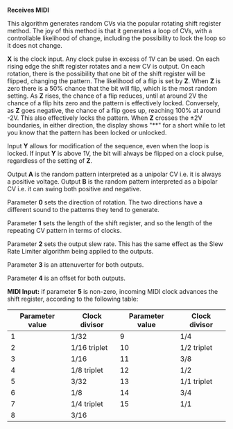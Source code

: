 
**Receives MIDI**

This algorithm generates random CVs via the popular rotating shift register method. The joy of this method is that it
generates a loop of CVs, with a controllable likelihood of change, including the possibility to lock the loop so it does
not change.

**X** is the clock input. Any clock pulse in excess of 1V can be used. On each rising edge the shift register rotates and a
new CV is output. On each rotation, there is the possibility that one bit of the shift register will be flipped,
changing the pattern. The likelihood of a flip is set by **Z**. When **Z** is zero there is a 50% chance that the bit will flip,
which is the most random setting. As **Z** rises, the chance of a flip reduces, until at around 2V the chance of a flip hits
zero and the pattern is effectively locked. Conversely, as **Z** goes negative, the chance of a flip goes up, reaching 100%
at around -2V. This also effectively locks the pattern. When **Z** crosses the ±2V boundaries, in either direction, the
display shows "\*\*" for a short while to let you know that the pattern has been locked or unlocked.

Input **Y** allows for modification of the sequence, even when the loop is locked. If input **Y** is above 1V, the bit will
always be flipped on a clock pulse, regardless of the setting of **Z**.

Output **A** is the random pattern interpreted as a unipolar CV i.e. it is always a positive voltage. Output **B** is the random
pattern interpreted as a bipolar CV i.e. it can swing both positive and negative.

Parameter **0** sets the direction of rotation. The two directions have a different sound to the patterns they tend to
generate.

Parameter **1** sets the length of the shift register, and so the length of the repeating CV pattern in terms of clocks.

Parameter **2** sets the output slew rate. This has the same effect as the Slew Rate Limiter algorithm being applied to the
outputs.

Parameter **3** is an attenuverter for both outputs.

Parameter **4** is an offset for both outputs.

**MIDI Input:** if parameter **5** is non-zero, incoming MIDI clock advances the shift register, according to the following
table:

<table>
<thead>
<tr class="header">
<th><strong>Parameter value</strong></th>
<th><strong>Clock divisor</strong></th>
<th><strong>Parameter value</strong></th>
<th><strong>Clock divisor</strong></th>
</tr>
</thead>
<tbody>
<tr class="odd">
<td>1</td>
<td>
1/32
</td>
<td>9</td>
<td>
1/4
</td>
</tr>
<tr class="even">
<td>2</td>
<td>
1/16 triplet
</td>
<td>10</td>
<td>
1/2 triplet
</td>
</tr>
<tr class="odd">
<td>3</td>
<td>
1/16
</td>
<td>11</td>
<td>
3/8
</td>
</tr>
<tr class="even">
<td>4</td>
<td>
1/8 triplet
</td>
<td>12</td>
<td>
1/2
</td>
</tr>
<tr class="odd">
<td>5</td>
<td>
3/32
</td>
<td>13</td>
<td>
1/1 triplet
</td>
</tr>
<tr class="even">
<td>6</td>
<td>
1/8
</td>
<td>14</td>
<td>
3/4
</td>
</tr>
<tr class="odd">
<td>7</td>
<td>
1/4 triplet
</td>
<td>15</td>
<td>
1/1
</td>
</tr>
<tr class="even">
<td>8</td>
<td>
3/16
</td>
<td></td>
<td></td>
</tr>
</tbody>
</table>
